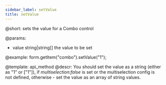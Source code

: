 ```yaml
---
sidebar_label: setValue
title: setValue
---          
```


@short: sets the value for a Combo control

@params:
- value     string|string[]     the value to be set  


@example:
form.getItem("combo").setValue("1");



@template: api_method
@descr:
You should set the value as a string (either as "1" or ["1"]), if *multiselection:false* is set or
the multiselection config is not defined, otherwise - set the value as an array of string values.

